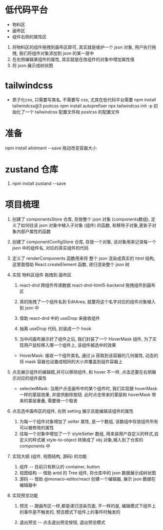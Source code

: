 # 低代码平台
- 物料区
- 画布区
- 组件右侧的属性区

1. 将物料区的组件拖拽到画布区即可, 其实就是维护一个 json 对象, 用户执行拖拽, 我们将组件对象添加到 json 的某一层中
2. 在右侧编辑某组件的属性, 其实就是在改组件的对象中增加属性值
3. 将 json 展示成树状图

# tailwindcss
- 原子化css, 只需要写类名, 不需要写 css, 尤其在低代码平台需要
npm install tailwindcss@3 postcss
npm install autoprefixer
npx tailwindcss init -p   初始化了一个 tailwindcss 配置文件和 postcss 的配置文件

# 准备
npm install allotment --save  拖动改变容器大小

# zustand 仓库
1. npm install zustand --save

# 项目梳理
1. 创建了 componentsStore 仓库, 存放整个 json 对象 (components数组), 定义了如何往该 json 对象中植入子对象 (组件) 的函数, 和移除子对象,更新子对象内部户属性的函数

2. 创建了 componentConfigStore 仓库, 存放一个对象, 该对象用来记录每一个 json 中的组件名, 对应的真实组件的代码

3. 定义了 renderComponents 函数用来将 整个 json 渲染成真实的 html 结构, 这里面借助 React.createElement 函数, 递归渲染整个 json 树

4. 实现 物料区组件 拖拽到 画布区
    1. react-dnd  跨组件传递数据
    react-dnd-html5-backend  拖拽组件到画布区

    2. 真的拖拽了一个组件名到 EditArea, 就要将这个名字对应的组件对象植入到 json 中

    3. 借助 react-dnd 中的 useDrop 来接收组件

    4. 抽离 useDrop 代码, 封装成一个 hook

    5. 当中间画布展示好了组件之后, 我们封装了一个 HoverMask 组件, 为了实现用户鼠标移入哪一个组件上, 该组件被选中的效果
     - HoverMask: 接收一个组件类名, 通过 js 获取到该容器的几何属性, 动态的将 mask 容器也设置成相同的大小并覆盖到组件容器上

5. 点击展示组件的编辑框,并可以移除组件, 和 hover 不一样, 点击还要在右侧展示对应的组件属性
    - selectedMask: 当用户点击画布中的某个组件时, 我们实现跟 hoverMask 一样的蒙层效果, 并提供删除按钮. 此时点击带来的蒙层和 hoverMask 带来的蒙层重叠, 需要做一个取舍

6. 点击选中画布区的组件, 右侧 setting 展示且能编辑该组件的属性
    1. 为每一个组件对象增加了 setter 属性, 是一个数组, 该数组中存放组件所有可以被修改的属性
    2. 往每一个对象中增加了一个 styleSetter 数组, 用来装用户自定义的样式,自定义的样式被 style-to-object 转换成了 obj 对象,植入到了仓库的 components 中

7. 实现大纲 (组件, 视图结构, 源码) 的功能
    1. 组件 -- 目前只有默认的 container, button
    2. 视图结构 -- 借助 antd 的 Tree 组件, 将仓库中的 json 数据展示成树状图
    3. 源码 -- 借助 @monaco-editor/react 创建一个编辑器, 展示 json 数据在编辑器中

8. 实现预览功能
    1. 预览 -- 跟画布区一样,都是递归渲染页面, 不一样的是, 编辑模式下组件上的事件是不触发的, 预览模式下组件上的事件时触发的
        
    2. 退出预览 -- 点击退出预览按钮, 退出预览模式
